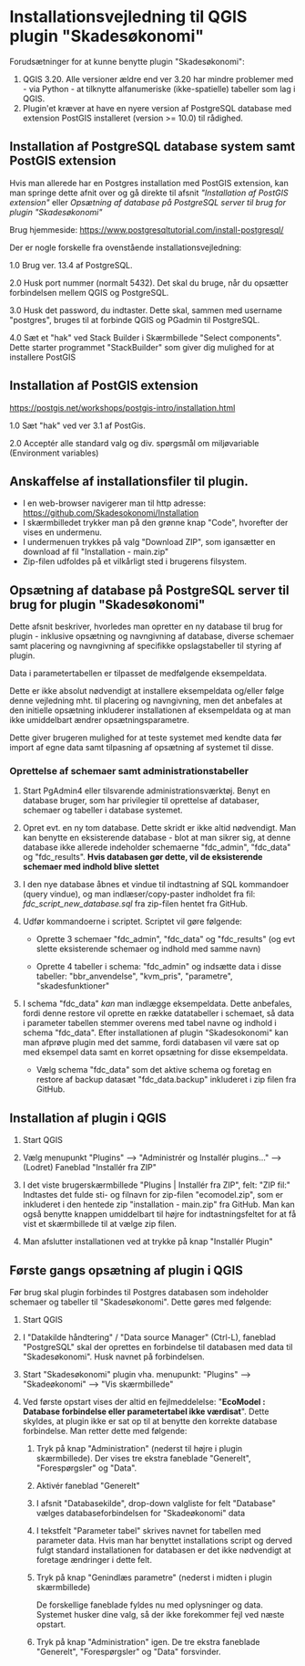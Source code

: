 # Installationsvejledning til QGIS plugin "Skadesøkonomi"

Forudsætninger for at kunne benytte plugin "Skadesøkonomi": 
1. QGIS 3.20. Alle versioner ældre end ver 3.20 har mindre problemer med - via Python - at tilknytte alfanumeriske
(ikke-spatielle) tabeller som lag i QGIS.
2. Plugin'et kræver at have en nyere version af PostgreSQL database med extension PostGIS 
installeret (version >= 10.0) til rådighed.

## Installation af PostgreSQL database system samt PostGIS extension

Hvis man allerede har en Postgres installation med PostGIS extension, kan man springe dette afnit over og gå direkte til afsnit *"Installation af PostGIS extension"* eller *Opsætning af database på PostgreSQL server til brug for plugin "Skadesøkonomi"*

Brug hjemmeside: https://www.postgresqltutorial.com/install-postgresql/

Der er nogle forskelle fra ovenstående installationsvejledning:

1.0 Brug ver. 13.4 af PostgreSQL.

2.0 Husk port nummer (normalt 5432). Det skal du bruge, når du opsætter forbindelsen mellem QGIS og PostgreSQL.

3.0 Husk det password, du indtaster. Dette skal, sammen med username "postgres", bruges til at forbinde QGIS og PGadmin til PostgreSQL. 

4.0 Sæt et "hak" ved Stack Builder i Skærmbillede "Select components". Dette starter programmet "StackBuilder" som giver dig mulighed for at installere PostGIS


## Installation af PostGIS extension

https://postgis.net/workshops/postgis-intro/installation.html

1.0 Sæt "hak" ved ver 3.1 af PostGis.

2.0 Acceptér alle standard valg og div. spørgsmål om miljøvariable (Environment variables)


## Anskaffelse af installationsfiler til plugin.

- I en web-browser navigerer man til http adresse: https://github.com/Skadesokonomi/Installation
- I skærmbilledet trykker man på den grønne knap "Code", hvorefter der vises en undermenu.
- I undermenuen trykkes på valg "Download ZIP", som igansætter en download af fil "Installation - main.zip"
- Zip-filen udfoldes på et vilkårligt sted i brugerens filsystem.

## Opsætning af database på PostgreSQL server til brug for plugin "Skadesøkonomi"

Dette afsnit beskriver, hvorledes man opretter en ny database til brug for plugin - inklusive opsætning og navngivning af
database, diverse schemaer samt placering og navngivning af specifikke opslagstabeller til styring af plugin. 

Data i parametertabellen er tilpasset de medfølgende eksempeldata.
 
Dette er ikke absolut nødvendigt at installere eksempeldata og/eller følge denne vejledning mht. til placering og navngivning, 
men det anbefales at den initielle opsætning inkluderer installationen af eksempeldata og at man ikke umiddelbart ændrer opsætningsparametre.

Dette giver brugeren mulighed for at teste systemet med kendte data før import af egne data samt tilpasning af opsætning af systemet til disse.

### Oprettelse af schemaer samt administrationstabeller

1. Start PgAdmin4 eller tilsvarende administrationsværktøj. Benyt en database bruger, som har privilegier til 
oprettelse af databaser, schemaer og tabeller i database systemet.

2. Opret evt. en ny tom database. Dette skridt er ikke altid nødvendigt. Man kan benytte en eksisterende database -
blot at man sikrer sig, at denne database ikke allerede 
indeholder schemaerne "fdc_admin", "fdc_data" og "fdc_results". 
**Hvis databasen gør dette, vil de eksisterende schemaer med indhold blive slettet**  

3. I den nye database åbnes et vindue til indtastning af SQL kommandoer (query vindue), og man indlæser/copy-paster indholdet
fra fil: *fdc_script_new_database.sql* fra zip-filen hentet fra GitHub.

4. Udfør kommandoerne i scriptet. Scriptet vil gøre følgende:

    - Oprette 3 schemaer "fdc_admin", "fdc_data" og "fdc_results" (og evt slette eksisterende schemaer og indhold med samme navn)

    - Oprette 4 tabeller i schema: "fdc_admin" og indsætte data i disse tabeller: "bbr_anvendelse", "kvm_pris", "parametre", "skadesfunktioner"

5. I schema "fdc_data" *kan* man indlægge eksempeldata. Dette anbefales, fordi 
denne restore vil oprette en række datatabeller i schemaet, så data i parameter tabellen stemmer overens med tabel navne og indhold i schema "fdc_data". 
Efter installationen af plugin "Skadesokonomi" kan man afprøve plugin med det samme, fordi databasen vil være sat op med eksempel data samt en korret opsætning for disse eksempeldata.
 
    - Vælg schema "fdc_data" som det aktive schema og foretag en restore af backup datasæt "fdc_data.backup" inkluderet i zip filen fra GitHub. 


## Installation af plugin i QGIS

1. Start QGIS

2. Vælg menupunkt "Plugins" --> "Administrér og Installér plugins..." --> (Lodret) Faneblad "Installér fra ZIP"

3. I det viste brugerskærmbillede "Plugins | Installér fra ZIP", felt: "ZIP fil:" Indtastes det fulde sti- og filnavn for zip-filen "ecomodel.zip", som er inkluderet i den hentede zip "installation - main.zip" fra GitHub.
Man kan også benytte knappen umiddelbart til højre for indtastningsfeltet for at få vist et skærmbillede til at vælge zip filen.

4. Man afslutter installationen ved at trykke på knap "Installér Plugin" 

## Første gangs opsætning af plugin i QGIS

Før brug skal plugin forbindes til Postgres databasen som indeholder schemaer og tabeller til "Skadesøkonomi".
Dette gøres med følgende:

1. Start QGIS 

2. I "Datakilde håndtering" / "Data source Manager" (Ctrl-L), faneblad "PostgreSQL" skal der oprettes en forbindelse til databasen med data til "Skadesøkonomi". Husk navnet på forbindelsen. 

3. Start "Skadesøkonomi" plugin vha. menupunkt: "Plugins" --> "Skadeøkonomi" -->  "Vis skærmbillede"

4. Ved første opstart vises der altid en fejlmeddelelse: "**EcoModel : Database forbindelse eller parametertabel ikke værdisat**". 
Dette skyldes, at plugin ikke er sat op til at benytte den korrekte database forbindelse. Man retter dette med følgende:

    1. Tryk på knap "Administration" (nederst til højre i plugin skærmbillede).  Der vises tre ekstra faneblade "Generelt", "Forespørgsler" og  "Data".

	2. Aktivér faneblad "Generelt"

	3. I afsnit "Databasekilde", drop-down valgliste for felt "Database" vælges databaseforbindelsen for "Skadeøkonomi"  data

	4. I tekstfelt "Parameter tabel" skrives navnet for tabellen med parameter data. Hvis man har benyttet installations script og derved fulgt standard installationen
	for databasen er det ikke nødvendigt at foretage ændringer i dette felt. 

	5. Tryk på knap "Genindlæs parametre" (nederst i midten i plugin skærmbillede)
	
        De forskellige faneblade fyldes nu med oplysninger og data. Systemet husker dine valg, så der ikke forekommer fejl ved næste opstart.

    6. Tryk på knap "Administration" igen. De tre ekstra faneblade "Generelt", "Forespørgsler" og  "Data" forsvinder.
	
	